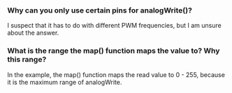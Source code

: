 ### Why can you only use certain pins for analogWrite()?
I suspect that it has to do with different PWM frequencies, but I am unsure about the answer.

### What is the range the map() function maps the value to? Why this range?
In the example, the map() function maps the read value to 0 - 255, because it is the maximum range of analogWrite.

